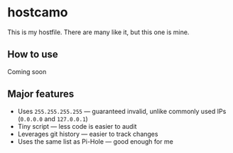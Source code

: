 # hostcamo

This is my hostfile. There are many like it, but this one is mine.

## How to use

Coming soon

## Major features

* Uses `255.255.255.255` — guaranteed invalid, unlike commonly used IPs (`0.0.0.0` and `127.0.0.1`)
* Tiny script — less code is easier to audit
* Leverages git history — easier to track changes
* Uses the same list as Pi-Hole — good enough for me
